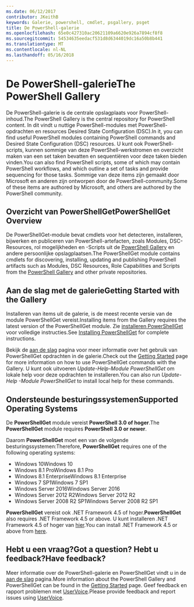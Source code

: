 ```yaml
---
ms.date: 06/12/2017
contributor: JKeithB
keywords: Galerie, powershell, cmdlet, psgallery, psget
title: De PowerShell-galerie
ms.openlocfilehash: 65e0c427310ac20621109a6620e926a7894cf8f8
ms.sourcegitcommit: 54534635eedacf531d8d6344019dc16a50b8b441
ms.translationtype: MT
ms.contentlocale: nl-NL
ms.lasthandoff: 05/16/2018
---
```

# <a name="the-powershell-gallery"></a><span data-ttu-id="4f9e1-103">De PowerShell-galerie</span><span class="sxs-lookup"><span data-stu-id="4f9e1-103">The PowerShell Gallery</span></span>

<span data-ttu-id="4f9e1-104">De PowerShell-galerie is de centrale opslagplaats voor PowerShell-inhoud.</span><span class="sxs-lookup"><span data-stu-id="4f9e1-104">The PowerShell Gallery is the central repository for PowerShell content.</span></span> <span data-ttu-id="4f9e1-105">In dit vindt u nuttige PowerShell-modules met PowerShell-opdrachten en resources Desired State Configuration (DSC).</span><span class="sxs-lookup"><span data-stu-id="4f9e1-105">In it, you can find useful PowerShell modules containing PowerShell commands and Desired State Configuration (DSC) resources.</span></span>
<span data-ttu-id="4f9e1-106">U kunt ook PowerShell-scripts, kunnen sommige van deze PowerShell-werkstromen en overzicht maken van een set taken bevatten en sequentiëren voor deze taken bieden vinden.</span><span class="sxs-lookup"><span data-stu-id="4f9e1-106">You can also find PowerShell scripts, some of which may contain PowerShell workflows, and which outline a set of tasks and provide sequencing for those tasks.</span></span> <span data-ttu-id="4f9e1-107">Sommige van deze items zijn gemaakt door Microsoft en anderen zijn ontworpen door de PowerShell-community.</span><span class="sxs-lookup"><span data-stu-id="4f9e1-107">Some of these items are authored by Microsoft, and others are authored by the PowerShell community.</span></span>

## <a name="powershellget-overview"></a><span data-ttu-id="4f9e1-108">Overzicht van PowerShellGet</span><span class="sxs-lookup"><span data-stu-id="4f9e1-108">PowerShellGet Overview</span></span>

<span data-ttu-id="4f9e1-109">De PowerShellGet-module bevat cmdlets voor het detecteren, installeren, bijwerken en publiceren van PowerShell-artefacten, zoals Modules, DSC-Resources, rol mogelijkheden en -Scripts uit de [PowerShell Gallery](https://www.PowerShellGallery.com) en andere persoonlijke opslagplaatsen.</span><span class="sxs-lookup"><span data-stu-id="4f9e1-109">The PowerShellGet module contains cmdlets for discovering, installing, updating and publishing PowerShell artifacts such as Modules, DSC Resources, Role Capabilities and Scripts from the [PowerShell Gallery](https://www.PowerShellGallery.com) and other private repositories.</span></span>

## <a name="getting-started-with-the-gallery"></a><span data-ttu-id="4f9e1-110">Aan de slag met de galerie</span><span class="sxs-lookup"><span data-stu-id="4f9e1-110">Getting Started with the Gallery</span></span>

<span data-ttu-id="4f9e1-111">Installeren van items uit de galerie, is de meest recente versie van de module PowerShellGet vereist.</span><span class="sxs-lookup"><span data-stu-id="4f9e1-111">Installing items from the Gallery requires the latest version of the PowerShellGet module.</span></span>
<span data-ttu-id="4f9e1-112">Zie [installeren PowerShellGet](installing-psget.md) voor volledige instructies.</span><span class="sxs-lookup"><span data-stu-id="4f9e1-112">See [Installing PowerShellGet](installing-psget.md) for complete instructions.</span></span>

<span data-ttu-id="4f9e1-113">Bekijk de [aan de slag](getting-started.md) pagina voor meer informatie over het gebruik van PowerShellGet opdrachten in de galerie.</span><span class="sxs-lookup"><span data-stu-id="4f9e1-113">Check out the [Getting Started](getting-started.md) page for more information on how to use PowerShellGet commands with the Gallery.</span></span> <span data-ttu-id="4f9e1-114">U kunt ook uitvoeren *Update-Help-Module PowerShellGet* om lokale help voor deze opdrachten te installeren.</span><span class="sxs-lookup"><span data-stu-id="4f9e1-114">You can also run *Update-Help -Module PowerShellGet* to install local help for these commands.</span></span>

## <a name="supported-operating-systems"></a><span data-ttu-id="4f9e1-115">Ondersteunde besturingssystemen</span><span class="sxs-lookup"><span data-stu-id="4f9e1-115">Supported Operating Systems</span></span>

<span data-ttu-id="4f9e1-116">De **PowerShellGet** module vereist **PowerShell 3.0 of hoger**.</span><span class="sxs-lookup"><span data-stu-id="4f9e1-116">The **PowerShellGet** module requires **PowerShell 3.0 or newer**.</span></span>

<span data-ttu-id="4f9e1-117">Daarom **PowerShellGet** moet een van de volgende besturingssystemen:</span><span class="sxs-lookup"><span data-stu-id="4f9e1-117">Therefore, **PowerShellGet** requires one of the following operating systems:</span></span>

- <span data-ttu-id="4f9e1-118">Windows 10</span><span class="sxs-lookup"><span data-stu-id="4f9e1-118">Windows 10</span></span>
- <span data-ttu-id="4f9e1-119">Windows 8.1 Pro</span><span class="sxs-lookup"><span data-stu-id="4f9e1-119">Windows 8.1 Pro</span></span>
- <span data-ttu-id="4f9e1-120">Windows 8.1 Enterprise</span><span class="sxs-lookup"><span data-stu-id="4f9e1-120">Windows 8.1 Enterprise</span></span>
- <span data-ttu-id="4f9e1-121">Windows 7 SP1</span><span class="sxs-lookup"><span data-stu-id="4f9e1-121">Windows 7 SP1</span></span>
- <span data-ttu-id="4f9e1-122">Windows Server 2016</span><span class="sxs-lookup"><span data-stu-id="4f9e1-122">Windows Server 2016</span></span>
- <span data-ttu-id="4f9e1-123">Windows Server 2012 R2</span><span class="sxs-lookup"><span data-stu-id="4f9e1-123">Windows Server 2012 R2</span></span>
- <span data-ttu-id="4f9e1-124">Windows Server 2008 R2 SP1</span><span class="sxs-lookup"><span data-stu-id="4f9e1-124">Windows Server 2008 R2 SP1</span></span>

<span data-ttu-id="4f9e1-125">**PowerShellGet** vereist ook .NET Framework 4.5 of hoger.</span><span class="sxs-lookup"><span data-stu-id="4f9e1-125">**PowerShellGet** also requires .NET Framework 4.5 or above.</span></span> <span data-ttu-id="4f9e1-126">U kunt installeren .NET Framework 4.5 of hoger van [hier](https://msdn.microsoft.com/library/5a4x27ek.aspx).</span><span class="sxs-lookup"><span data-stu-id="4f9e1-126">You can install .NET Framework 4.5 or above from [here](https://msdn.microsoft.com/library/5a4x27ek.aspx).</span></span>

## <a name="got-a-question-have-feedback"></a><span data-ttu-id="4f9e1-127">Hebt u een vraag?</span><span class="sxs-lookup"><span data-stu-id="4f9e1-127">Got a question?</span></span> <span data-ttu-id="4f9e1-128">Hebt u feedback?</span><span class="sxs-lookup"><span data-stu-id="4f9e1-128">Have feedback?</span></span>

<span data-ttu-id="4f9e1-129">Meer informatie over de PowerShell-galerie en PowerShellGet vindt u in de [aan de slag](getting-started.md) pagina.</span><span class="sxs-lookup"><span data-stu-id="4f9e1-129">More information about the PowerShell Gallery and PowerShellGet can be found in the [Getting Started](getting-started.md) page.</span></span> <span data-ttu-id="4f9e1-130">Geef feedback en rapport problemen met [UserVoice](http://windowsserver.uservoice.com/forums/301869-powershell).</span><span class="sxs-lookup"><span data-stu-id="4f9e1-130">Please provide feedback and report issues using [UserVoice](http://windowsserver.uservoice.com/forums/301869-powershell).</span></span>
